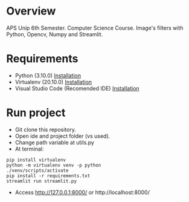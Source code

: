 # Overview
APS Unip 6th Semester. Computer Science Course. Image's filters with Python, Opencv, Numpy and Streamlit.

# Requirements

* Python (3.10.0) [Installation](https://www.python.org/downloads/ "Installation") 
* Virtualenv (20.10.0) [Installation](https://pypi.org/project/virtualenv/20.10.0/ "Installation")
* Visual Studio Code (Recomended IDE) [Installation](https://code.visualstudio.com/ "Installation")

# Run project
* Git clone this repository.
* Open ide and project folder (vs used).
* Change path variable at utils.py
* At terminal: <br>
 ```
pip install virtualenv
python -m virtualenv venv -p python
./venv/scripts/activate
pip install -r requirements.txt
streamlit run streamlit.py
 ```
* Access http://127.0.0.1:8000/ or http://localhost:8000/

